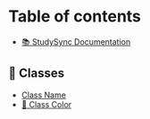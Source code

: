 # Table of contents

* [📚 StudySync Documentation](README.md)

## 🏫 Classes

* [Class Name](classes/page-1.md)
* [🎨 Class Color](classes/class-color.md)
